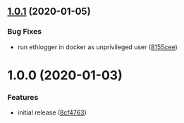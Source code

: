 ## [1.0.1](https://github.com/splunk/splunk-connect-for-ethereum/compare/v1.0.0...v1.0.1) (2020-01-05)

### Bug Fixes

-   run ethlogger in docker as unprivileged user ([8155cee](https://github.com/splunk/splunk-connect-for-ethereum/commit/8155cee91aee4de30905232a727d5ea82c912512))

# 1.0.0 (2020-01-03)

### Features

-   initial release ([8cf4763](https://github.com/splunk/splunk-connect-for-ethereum/commit/8cf47636441f6ca72c589be0ffbc65086dcfbe5f))
